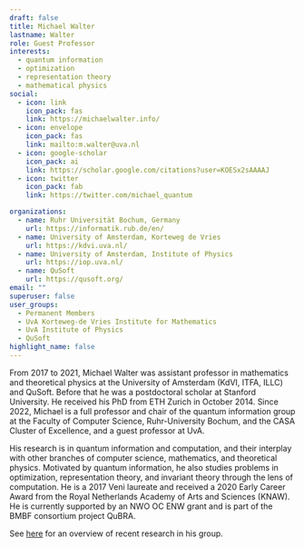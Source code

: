 ```yaml
---
draft: false
title: Michael Walter
lastname: Walter
role: Guest Professor
interests:
  - quantum information
  - optimization
  - representation theory
  - mathematical physics
social:
  - icon: link
    icon_pack: fas
    link: https://michaelwalter.info/
  - icon: envelope
    icon_pack: fas
    link: mailto:m.walter@uva.nl
  - icon: google-scholar
    icon_pack: ai
    link: https://scholar.google.com/citations?user=KOESx2sAAAAJ
  - icon: twitter
    icon_pack: fab
    link: https://twitter.com/michael_quantum

organizations:
  - name: Ruhr Universität Bochum, Germany
    url: https://informatik.rub.de/en/
  - name: University of Amsterdam, Korteweg de Vries
    url: https://kdvi.uva.nl/
  - name: University of Amsterdam, Institute of Physics
    url: https://iop.uva.nl/
  - name: QuSoft
    url: https://qusoft.org/
email: ""
superuser: false
user_groups:
  - Permanent Members
  - UvA Korteweg-de Vries Institute for Mathematics
  - UvA Institute of Physics
  - QuSoft
highlight_name: false
---
```

From 2017 to 2021, Michael Walter was assistant professor in mathematics and theoretical physics at the University of Amsterdam (KdVI, ITFA, ILLC) and QuSoft. Before that he was a postdoctoral scholar at Stanford University. He received his PhD from ETH Zurich in October 2014. Since 2022, Michael is a full professor and chair of the quantum information group at the Faculty of Computer Science, Ruhr-University Bochum, and the CASA Cluster of Excellence, and a guest professor at UvA.

His research is in quantum information and computation, and their interplay with other branches of computer science, mathematics, and theoretical physics. Motivated by quantum information, he also studies problems in optimization, representation theory, and invariant theory through the lens of computation. He is a 2017 Veni laureate and received a 2020 Early Career Award from the Royal Netherlands Academy of Arts and Sciences (KNAW). He is currently supported by an NWO OC ENW grant and is part of the BMBF consortium project QuBRA.

See [here](https://michaelwalter.info) for an overview of recent research in his group.
